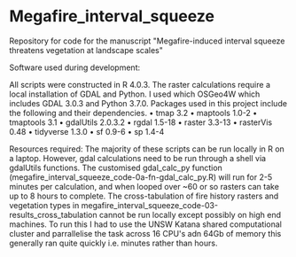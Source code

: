 # Megafire_interval_squeeze

Repository for code for the manuscript "Megafire-induced interval squeeze threatens vegetation at landscape scales"

Software used during development:

All scripts were constructed in R 4.0.3.
The raster calculations require a local installation of GDAL and Python. I used which OSGeo4W which includes GDAL 3.0.3 and Python 3.7.0.
Packages used in this project include the following and their dependencies.
•	tmap 3.2
•	maptools 1.0-2
•	tmaptools 3.1
•	gdalUtils 2.0.3.2
•	rgdal 1.5-18
•	raster 3.3-13
•	rasterVis 0.48
•	tidyverse 1.3.0
•	sf 0.9-6
•	sp 1.4-4

Resources required: 
The majority of these scripts can be run locally in R on a laptop. However, gdal calculations need to be run through a shell via gdalUtils functions. The customised gdal_calc_py function (megafire_interval_squeeze_code-0a-fn-gdal_calc_py.R) will run for 2-5 minutes per calculation, and when looped over ~60 or so rasters can take up to 8 hours to complete. The cross-tabulation of fire history rasters and vegetation types in megafire_interval_squeeze_code-03-results_cross_tabulation cannot be run locally except possibly on high end machines. To run this I had to use the UNSW Katana shared computational cluster and parrallelise the task across 16 CPU's adn 64Gb of memory this generally ran quite quickly i.e. minutes rather than hours.
